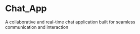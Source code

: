 # Chat_App
A collaborative and real-time chat application built for seamless communication and interaction
